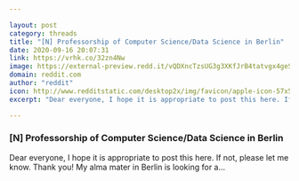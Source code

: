 ```yaml
---

layout: post
category: threads
title: "[N] Professorship of Computer Science/Data Science in Berlin"
date: 2020-09-16 20:07:31
link: https://vrhk.co/32zn4Nw
image: https://external-preview.redd.it/vQDXncTzsUG3g3XKfJrB4tatvgx4geSYWPD_Xw654Xo.jpg?width=770&height=403.141361257&auto=webp&crop=770:403.141361257,smart&s=d98315adb436add05100cfa285c9be810786e256
domain: reddit.com
author: "reddit"
icon: http://www.redditstatic.com/desktop2x/img/favicon/apple-icon-57x57.png
excerpt: "Dear everyone, I hope it is appropriate to post this here. If not, please let me know. Thank you! My alma mater in Berlin is looking for a..."

---
```


### [N] Professorship of Computer Science/Data Science in Berlin

Dear everyone, I hope it is appropriate to post this here. If not, please let me know. Thank you! My alma mater in Berlin is looking for a...
